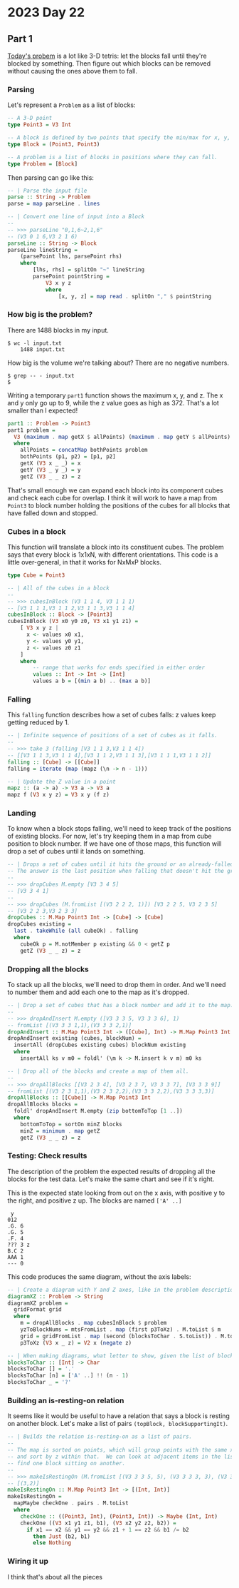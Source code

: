 # 2023 Day 22

## Part 1

[Today's probem](https://adventofcode.com/2023/day/22) is a lot like 3-D tetris: let the blocks fall until they're blocked by something.  Then figure out which blocks can be removed without causing the ones above them to fall.

### Parsing

Let's represent a `Problem` as a list of blocks:

```haskell
-- A 3-D point
type Point3 = V3 Int

-- A block is defined by two points that specify the min/max for x, y, and z 
type Block = (Point3, Point3)

-- A problem is a list of blocks in positions where they can fall. 
type Problem = [Block]
```

Then parsing can go like this:

```haskell
-- | Parse the input file
parse :: String -> Problem
parse = map parseLine . lines

-- | Convert one line of input into a Block 
--
-- >>> parseLine "0,1,6~2,1,6"
-- (V3 0 1 6,V3 2 1 6)
parseLine :: String -> Block 
parseLine lineString = 
    (parsePoint lhs, parsePoint rhs)
    where 
        [lhs, rhs] = splitOn "~" lineString 
        parsePoint pointString = 
            V3 x y z 
            where 
                [x, y, z] = map read . splitOn "," $ pointString
```

### How big is the problem?

There are 1488 blocks in my input.

```
$ wc -l input.txt
    1488 input.txt
```

How big is the volume we're talking about?  There are no negative numbers.

```
$ grep -- - input.txt
$ 
```

Writing a temporary `part1` function shows the maximum x, y, and z.  The x and y only go up to 9, while the z value goes as high as 372.  That's a lot smaller than I expected!

```haskell
part1 :: Problem -> Point3
part1 problem =
  V3 (maximum . map getX $ allPoints) (maximum . map getY $ allPoints) (maximum . map getZ $ allPoints)
  where
    allPoints = concatMap bothPoints problem
    bothPoints (p1, p2) = [p1, p2]
    getX (V3 x _ _) = x
    getY (V3 _ y _) = y
    getZ (V3 _ _ z) = z
```

That's small enough we can expand each block into its component cubes and check each cube for overlap.  I think it will work to have a map from `Point3` to block number holding the positions of the cubes for all blocks that have falled down and stopped.

### Cubes in a block

This function will translate a block into its constituent cubes.  The problem says that every block is 1x1xN, with different orientations.  This code is a little over-general, in that it works for NxMxP blocks.

```haskell
type Cube = Point3 

-- | All of the cubes in a block 
--
-- >>> cubesInBlock (V3 1 1 4, V3 1 1 1)
-- [V3 1 1 1,V3 1 1 2,V3 1 1 3,V3 1 1 4]
cubesInBlock :: Block -> [Point3]
cubesInBlock (V3 x0 y0 z0, V3 x1 y1 z1) =
    [ V3 x y z | 
      x <- values x0 x1,
      y <- values y0 y1,
      z <- values z0 z1
    ]
    where 
        -- range that works for ends specified in either order 
        values :: Int -> Int -> [Int]
        values a b = [(min a b) .. (max a b)]
```

### Falling 

This `falling` function describes how a set of cubes falls: z values keep getting reduced by 1.

```haskell
-- | Infinite sequence of positions of a set of cubes as it falls.
--
-- >>> take 3 (falling [V3 1 1 3,V3 1 1 4])
-- [[V3 1 1 3,V3 1 1 4],[V3 1 1 2,V3 1 1 3],[V3 1 1 1,V3 1 1 2]]
falling :: [Cube] -> [[Cube]]
falling = iterate (map (mapz (\n -> n - 1)))

-- | Update the Z value in a point
mapz :: (a -> a) -> V3 a -> V3 a
mapz f (V3 x y z) = V3 x y (f z)
```

### Landing

To know when a block stops falling, we'll need to keep track of the positions of existing blocks.  For now, let's try keeping them in a map from cube position to block number.  If we have one of those maps, this function will drop a set of cubes until it lands on something.

```haskell
-- | Drops a set of cubes until it hits the ground or an already-falled cube.
-- The answer is the last position when falling that doesn't hit the ground or an existing cube.
--
-- >>> dropCubes M.empty [V3 3 4 5]
-- [V3 3 4 1]
--
-- >>> dropCubes (M.fromList [(V3 2 2 2, 1)]) [V3 2 2 5, V3 2 3 5]
-- [V3 2 2 3,V3 2 3 3]
dropCubes :: M.Map Point3 Int -> [Cube] -> [Cube]
dropCubes existing =
  last . takeWhile (all cubeOk) . falling
  where
    cubeOk p = M.notMember p existing && 0 < getZ p
    getZ (V3 _ _ z) = z
```

### Dropping all the blocks

To stack up all the blocks, we'll need to drop them in order.  And we'll need to number them and add each one to the map as it's dropped.

```haskell
-- | Drop a set of cubes that has a block number and add it to the map.
--
-- >>> dropAndInsert M.empty ([V3 3 3 5, V3 3 3 6], 1)
-- fromList [(V3 3 3 1,1),(V3 3 3 2,1)]
dropAndInsert :: M.Map Point3 Int -> ([Cube], Int) -> M.Map Point3 Int
dropAndInsert existing (cubes, blockNum) =
  insertAll (dropCubes existing cubes) blockNum existing
  where
    insertAll ks v m0 = foldl' (\m k -> M.insert k v m) m0 ks

-- | Drop all of the blocks and create a map of them all.
--
-- >>> dropAllBlocks [[V3 2 3 4], [V3 2 3 7, V3 3 3 7], [V3 3 3 9]]
-- fromList [(V3 2 3 1,1),(V3 2 3 2,2),(V3 3 3 2,2),(V3 3 3 3,3)]
dropAllBlocks :: [[Cube]] -> M.Map Point3 Int
dropAllBlocks blocks =
  foldl' dropAndInsert M.empty (zip bottomToTop [1 ..])
  where
    bottomToTop = sortOn minZ blocks
    minZ = minimum . map getZ
    getZ (V3 _ _ z) = z
```

### Testing: Check results 

The description of the problem the expected results of dropping all the blocks for the test data.  Let's make the same chart and see if it's right.

This is the expected state looking from out on the x axis, with positive y to the right, and positive z up.  The blocks are named `['A' ..]`

```
 y
012
.G. 6
.G. 5
.F. 4
??? 3 z
B.C 2
AAA 1
--- 0
```

This code produces the same diagram, without the axis labels:

```haskell
-- | Create a diagram with Y and Z axes, like in the problem description.
diagramXZ :: Problem -> String
diagramXZ problem =
  gridFormat grid
  where
    m = dropAllBlocks . map cubesInBlock $ problem
    yzToBlockNums = mtsFromList . map (first p3ToXz) . M.toList $ m
    grid = gridFromList . map (second (blocksToChar . S.toList)) . M.toList $ yzToBlockNums
    p3ToXz (V3 x _ z) = V2 x (negate z)

-- | When making diagrams, what letter to show, given the list of blocks in that square
blocksToChar :: [Int] -> Char
blocksToChar [] = '.'
blocksToChar [n] = ['A' ..] !! (n - 1)
blocksToChar _ = '?'
```

### Building an is-resting-on relation 

It seems like it would be useful to have a relation that says a block is resting on another block.  Let's make a list of pairs `(topBlock, blockSupportingIt)`.

```haskell
-- | Builds the relation is-resting-on as a list of pairs.
--
-- The map is sorted on points, which will group points with the same x and y,
-- and sort by z within that.  We can look at adjacent items in the list to
-- find one block sitting on another.
--
-- >>> makeIsRestingOn (M.fromList [(V3 3 3 5, 5), (V3 3 3 3, 3), (V3 3 3 2, 2)])
-- [(3,2)]
makeIsRestingOn :: M.Map Point3 Int -> [(Int, Int)]
makeIsRestingOn =
  mapMaybe checkOne . pairs . M.toList
  where
    checkOne :: ((Point3, Int), (Point3, Int)) -> Maybe (Int, Int)
    checkOne ((V3 x1 y1 z1, b1), (V3 x2 y2 z2, b2)) =
      if x1 == x2 && y1 == y2 && z1 + 1 == z2 && b1 /= b2
        then Just (b2, b1)
        else Nothing
```

### Wiring it up 

I think that's about all the pieces
